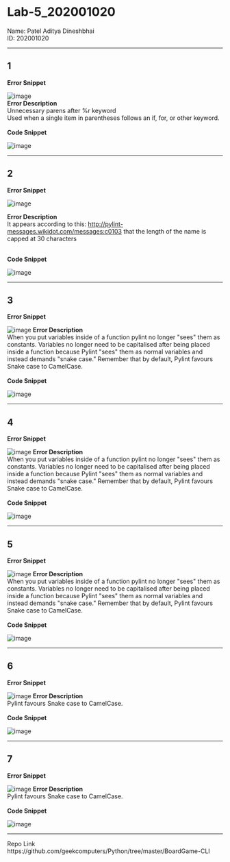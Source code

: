 # Lab-5_202001020
Name: Patel Aditya Dineshbhai <br>
ID: 202001020 <br>
 
<hr>
<h2>1</h2>
<b>Error Snippet</b> <br>

![image](https://user-images.githubusercontent.com/77296298/225276720-8b852398-0d03-4f02-b69b-4bfe31ed5153.png)
<br>
<b>Error Description </b>
<br>
Unnecessary parens after %r keyword  <br>
Used when a single item in parentheses follows an if, for, or other keyword.
<br>
<br>
<b>Code Snippet</b> <br>

![image](https://user-images.githubusercontent.com/77296298/225277522-c0e7ce52-2677-45b4-a9fd-71aab8348231.png)
<br>
<hr>
<h2>2</h2>
<b>Error Snippet</b> <br>

![image](https://user-images.githubusercontent.com/77296298/225277829-65665836-d44c-4e02-98af-e43042aae652.png)

<b>Error Description </b>
<br>
It appears according to this: http://pylint-messages.wikidot.com/messages:c0103 that the length of the name is capped at 30 characters
<br>
<br>

<b>Code Snippet</b> <br>

![image](https://user-images.githubusercontent.com/77296298/225278240-054a4083-473e-4e68-8168-5f7aa6af87d3.png)


<hr>
<h2>3</h2>
<b>Error Snippet </b><br>

![image](https://user-images.githubusercontent.com/77296298/225278839-b1e68ec4-dbf5-48f1-be2e-8b16f9f5a31a.png)
<b>Error Description </b>
<br>
When you put variables inside of a function pylint no longer "sees" them as constants. Variables no longer need to be capitalised after being placed inside a function because Pylint "sees" them as normal variables and instead demands "snake case." Remember that by default, Pylint favours Snake case to CamelCase.
<br>
<br>
<b>Code Snippet</b> <br>

![image](https://user-images.githubusercontent.com/77296298/225278979-1cf4949a-c52d-4964-a4b6-7a9f9db4c2ef.png)
<hr>
<h2>4</h2>
<b>Error Snippet</b> <br>

![image](https://user-images.githubusercontent.com/77296298/225279221-0605c7c3-e5fc-4a12-9847-16ebe1a38185.png)
<b>Error Description </b>
<br>
When you put variables inside of a function pylint no longer "sees" them as constants. Variables no longer need to be capitalised after being placed inside a function because Pylint "sees" them as normal variables and instead demands "snake case." Remember that by default, Pylint favours Snake case to CamelCase.
<br>
<br>
<b>Code Snippet</b> <br>

![image](https://user-images.githubusercontent.com/77296298/225279320-149f8cd8-61aa-4561-a599-5a3c5ca0021e.png)
<hr>
<h2>5</h2>
<b>Error Snippet</b> <br>

![image](https://user-images.githubusercontent.com/77296298/225279420-408b0434-8f9b-4155-9870-7867b82b7a34.png)
<b>Error Description </b>
<br>
When you put variables inside of a function pylint no longer "sees" them as constants. Variables no longer need to be capitalised after being placed inside a function because Pylint "sees" them as normal variables and instead demands "snake case." Remember that by default, Pylint favours Snake case to CamelCase.
<br>
<br>
<b>Code Snippet</b> <br>

![image](https://user-images.githubusercontent.com/77296298/225279489-1e871e7e-7692-4cbe-a8b4-01a6fd69b2cf.png)
<hr>
<h2>6</h2>
<b>Error Snippet</b> <br>

![image](https://user-images.githubusercontent.com/77296298/225279885-79eeb6c7-c651-4862-806a-3cceea4e8156.png)
<b>Error Description </b>
<br>
Pylint favours Snake case to CamelCase.
<br>
<br>
<b>Code Snippet</b> <br>

![image](https://user-images.githubusercontent.com/77296298/225279990-471cb312-e014-47b8-94da-f98dd6ea0f2c.png)
<hr>
<h2>7</h2>
<b>Error Snippet</b> <br>

![image](https://user-images.githubusercontent.com/77296298/225280111-07ee506b-8aeb-4312-99d7-08515d826965.png)
<b>Error Description </b>
<br>
Pylint favours Snake case to CamelCase.
<br>
<br>
<b>Code Snippet</b> <br>

![image](https://user-images.githubusercontent.com/77296298/225280180-3f0badc1-5216-4c20-b7d0-a4cd505d0d82.png)

<hr>
Repo Link 
https://github.com/geekcomputers/Python/tree/master/BoardGame-CLI
